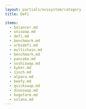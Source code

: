 ```yaml
---
layout: partials/ecosystem/category
title: DeFi

items:
  - balancer.md
  - uniswap.md
  - defi.md
  - benchmark.md
  - orbsdefi.md
  - multichain.md
  - benchmark.md
  - pancake.md
  - sushiswap.md
  - kyber.md
  - 1inch.md
  - alpaca.md
  - beefy.md
  - quickswap.md
  - dinoswap.md
  - kogefarm.md
  - solana.md
---
```


